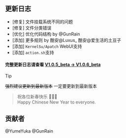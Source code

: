 ## 更新日志

* [修复] 文件挂载系统不同的问题
* [修复] 文件分类错误
* [优化] 优化代码结构 by @GunRain
* [添加] 更多规则 by 酷安@Luxus_  酷安@爱生活的土豆子
* [添加] `KernelSu/Apatch` WebUI支持
* [添加] `action.sh`支持

#### 完整更新日志请查看 [V1.0.5_beta -> V1.0.6_beta](https://github.com/YumeYuka/intelligent/commits/master/)  

> [!TIP]
> ~~强烈建议更新到最新版本~~
> 一定要更新到最新版本

> 祝各位新春快乐  🎉🎉🎉  
> Happy Chinese New Year to everyone.

## 贡献者
@YumeYuka
@GunRain
